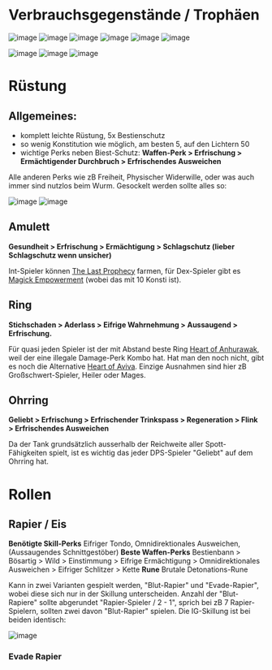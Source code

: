 # Verbrauchsgegenstände / Trophäen

![image](https://github.com/MassiveHiggsField/SandwurmDocs/assets/3681429/6c444a08-2caa-486d-9871-2ac86487f213)
![image](https://github.com/MassiveHiggsField/SandwurmDocs/assets/3681429/3fd92504-c6e3-40a3-b099-492e98069fc9)
![image](https://github.com/MassiveHiggsField/SandwurmDocs/assets/3681429/e2b3275c-d0f7-4627-8578-140cba348832)
![image](https://github.com/MassiveHiggsField/SandwurmDocs/assets/3681429/ca203ff8-76b2-4090-8156-3157890e19ab)
![image](https://github.com/MassiveHiggsField/SandwurmDocs/assets/3681429/146e8925-51b1-4150-9442-5a7211f23c4f)
![image](https://github.com/MassiveHiggsField/SandwurmDocs/assets/3681429/0ea9ba08-c156-4b67-8330-caacd7f4f852)

![image](https://github.com/MassiveHiggsField/SandwurmDocs/assets/3681429/b8a600ea-057d-4a63-a590-221fbe4d03c2)
![image](https://github.com/MassiveHiggsField/SandwurmDocs/assets/3681429/b57ad317-2bb5-4196-a3c3-e4be9ba944ab)
![image](https://github.com/MassiveHiggsField/SandwurmDocs/assets/3681429/994812c2-ee27-4fc3-b78f-4ec7cd8903ac)


# Rüstung

## Allgemeines:

- komplett leichte Rüstung, 5x Bestienschutz
- so wenig Konstitution wie möglich, am besten 5, auf den Lichtern 50
- wichtige Perks neben Biest-Schutz: **Waffen-Perk > Erfrischung > Ermächtigender Durchbruch > Erfrischendes Ausweichen**

Alle anderen Perks wie zB Freiheit, Physischer Widerwille, oder was auch immer sind nutzlos beim Wurm. Gesockelt werden sollte alles so:

![image](https://github.com/MassiveHiggsField/SandwurmDocs/assets/3681429/23e06165-d31a-4862-97c0-e44d293c7a3d)
![image](https://github.com/MassiveHiggsField/SandwurmDocs/assets/3681429/52e4f592-315a-4ca3-bd31-2c50bcfb343e)

## Amulett

**Gesundheit > Erfrischung > Ermächtigung > Schlagschutz (lieber Schlagschutz wenn unsicher)**

Int-Spieler können [The Last Prophecy](https://nwdb.info/db/item/amulett5_thelastprophecy_v2) farmen, für Dex-Spieler gibt es [Magick Empowerment](https://nwdb.info/db/item/amulet_magickempowermentt5) (wobei das mit 10 Konsti ist). 

## Ring 

**Stichschaden > Aderlass > Eifrige Wahrnehmung > Aussaugend > Erfrischung.**

Für quasi jeden Spieler ist der mit Abstand beste Ring [Heart of Anhurawak](https://nwdb.info/db/item/ringt5_heartofanhurawak_v2), weil der eine illegale Damage-Perk Kombo hat. Hat man den noch nicht, gibt es noch die Alternative [Heart of Aviva](https://nwdb.info/db/item/ringt5_heartofaviva_v2). Einzige Ausnahmen sind hier zB Großschwert-Spieler, Heiler oder Mages. 

## Ohrring

**Geliebt > Erfrischung > Erfrischender Trinkspass > Regeneration > Flink > Erfrischendes Ausweichen**

Da der Tank grundsätzlich ausserhalb der Reichweite aller Spott-Fähigkeiten spielt, ist es wichtig das jeder DPS-Spieler "Geliebt" auf dem Ohrring hat. 

# Rollen

## Rapier / Eis

**Benötigte Skill-Perks** Eifriger Tondo, Omnidirektionales Ausweichen, (Aussaugendes Schnittgestöber)
**Beste Waffen-Perks** Bestienbann > Bösartig > Wild > Einstimmung > Eifrige Ermächtigung > Omnidirektionales Ausweichen > Eifriger Schlitzer > Kette
**Rune** Brutale Detonations-Rune

Kann in zwei Varianten gespielt werden, "Blut-Rapier" und "Evade-Rapier", wobei diese sich nur in der Skillung unterscheiden. Anzahl der "Blut-Rapiere" sollte abgerundet "Rapier-Spieler / 2 - 1", sprich bei zB 7 Rapier-Spielern, sollten zwei davon "Blut-Rapier" spielen. Die IG-Skillung ist bei beiden identisch:

![image](https://github.com/MassiveHiggsField/SandwurmDocs/assets/3681429/fd1d4d7c-caf3-4e9e-9fd2-a063e476591b)

### Evade Rapier

